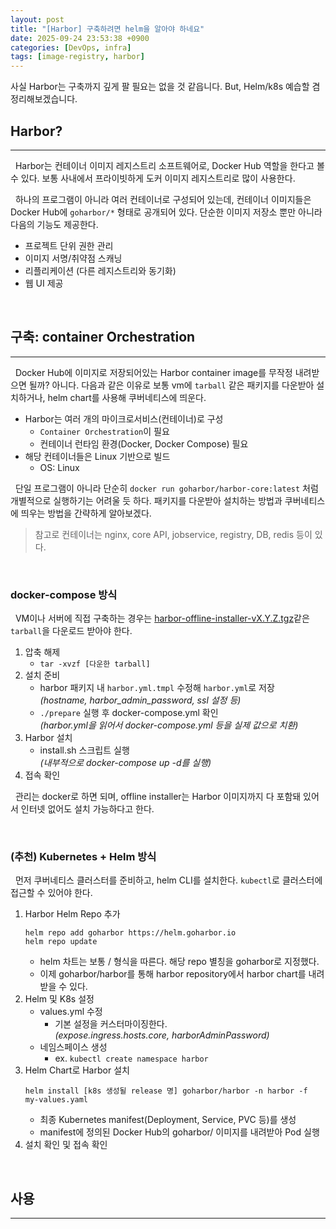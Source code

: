 ```yaml
---
layout: post
title: "[Harbor] 구축하려면 helm을 알아야 하네요"
date: 2025-09-24 23:53:38 +0900
categories: [DevOps, infra]
tags: [image-registry, harbor]
---
```

사실 Harbor는 구축까지 깊게 팔 필요는 없을 것 같읍니다. But, Helm/k8s 예습할 겸 정리해보겠습니다.

## Harbor?

---
&nbsp; Harbor는 컨테이너 이미지 레지스트리 소프트웨어로, Docker Hub 역할을 한다고 볼 수 있다.
보통 사내에서 프라이빗하게 도커 이미지 레지스트리로 많이 사용한다.

&nbsp; 하나의 프로그램이 아니라 여러 컨테이너로 구성되어 있는데, 컨테이너 이미지들은 Docker Hub에 `goharbor/*` 형태로 공개되어 있다.
단순한 이미지 저장소 뿐만 아니라 다음의 기능도 제공한다.

- 프로젝트 단위 권한 관리
- 이미지 서명/취약점 스캐닝
- 리플리케이션 (다른 레지스트리와 동기화)
- 웹 UI 제공

<br>

## 구축: container Orchestration

---
&nbsp; Docker Hub에 이미지로 저장되어있는 Harbor container image를 무작정 내려받으면 될까?
아니다. 다음과 같은 이유로 보통 vm에 `tarball` 같은 패키지를 다운받아 설치하거나, helm chart를 사용해 쿠버네티스에 띄운다.

- Harbor는 여러 개의 마이크로서비스(컨테이너)로 구성
   - `Container Orchestration`이 필요 
   - 컨테이너 런타임 환경(Docker, Docker Compose) 필요
- 해당 컨테이너들은 Linux 기반으로 빌드
   - OS: Linux

&nbsp; 단일 프로그램이 아니라 단순히 `docker run goharbor/harbor-core:latest` 처럼 개별적으로 실행하기는 어려울 듯 하다.
패키지를 다운받아 설치하는 방법과 쿠버네티스에 띄우는 방법을 간략하게 알아보겠다.

> 참고로 컨테이너는 nginx, core API, jobservice, registry, DB, redis 등이 있다.

<br>

### docker-compose 방식
&nbsp; VM이나 서버에 직접 구축하는 경우는 [harbor-offline-installer-vX.Y.Z.tgz](https://github.com/goharbor/harbor/releases)같은 `tarball`을 
다운로드 받아야 한다.

1. 압축 해제
   - `tar -xvzf [다운한 tarball]`
2. 설치 준비
   - harbor 패키지 내 `harbor.yml.tmpl` 수정해 `harbor.yml`로 저장 <br>
      _(hostname, harbor_admin_password, ssl 설정 등)_
   - `./prepare` 실행 후 docker-compose.yml 확인 <br>
       _(harbor.yml을 읽어서 docker-compose.yml 등을 실제 값으로 치환)_
3. Harbor 설치
   - install.sh 스크립트 실행 <br>
     _(내부적으로 docker-compose up -d를 실행)_
4. 접속 확인

&nbsp; 관리는 docker로 하면 되며, offline installer는 Harbor 이미지까지 다 포함돼 있어서 인터넷 없어도 설치 가능하다고 한다.

<br>

### (추천) Kubernetes + Helm 방식

&nbsp; 먼저 쿠버네티스 클러스터를 준비하고, helm CLI를 설치한다. `kubectl`로 클러스터에 접근할 수 있어야 한다.
  
1. Harbor Helm Repo 추가
   ```shell
   helm repo add goharbor https://helm.goharbor.io
   helm repo update
   ```
   - helm 차트는 보통 <repo alias>/<chart name> 형식을 따른다. 해당 repo 별칭을 goharbor로 지정했다.
   - 이제 goharbor/harbor를 통해 harbor repository에서 harbor chart를 내려받을 수 있다. <br>
2. Helm 및 K8s 설정
   - values.yml 수정
      - 기본 설정을 커스터마이징한다.<br>
        _(expose.ingress.hosts.core, harborAdminPassword)_
   - 네임스페이스 생성
     - ex. `kubectl create namespace harbor`
3. Helm Chart로 Harbor 설치
   ```shell
   helm install [k8s 생성될 release 명] goharbor/harbor -n harbor -f my-values.yaml
   ```
   - 최종 Kubernetes manifest(Deployment, Service, PVC 등)를 생성
   - manifest에 정의된 Docker Hub의 goharbor/ 이미지를 내려받아 Pod 실행
4. 설치 확인 및 접속 확인

<br>

## 사용

---